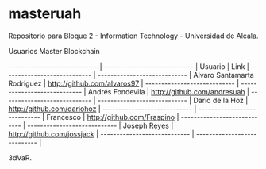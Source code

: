 # masteruah
Repositorio para Bloque 2 - Information Technology - Universidad de Alcala.

Usuarios Master Blockchain

---------------------------- | ---------------------------- |
Usuario                      |          Link                |
---------------------------- | ---------------------------- |
Alvaro Santamarta Rodriguez  | http://github.com/alvaros97  |
---------------------------- | ---------------------------- |
Andrés Fondevila             | http://github.com/andresuah  |
---------------------------- | ---------------------------- |
Darío de la Hoz              | http://github.com/dariohoz   |
---------------------------- | ---------------------------- |
Francesco                    | http://github.com/Fraspino   |
---------------------------- | ---------------------------- |
Joseph Reyes                 | http://github.com/jossjack   |
---------------------------- | ---------------------------- |


3dVaR.
